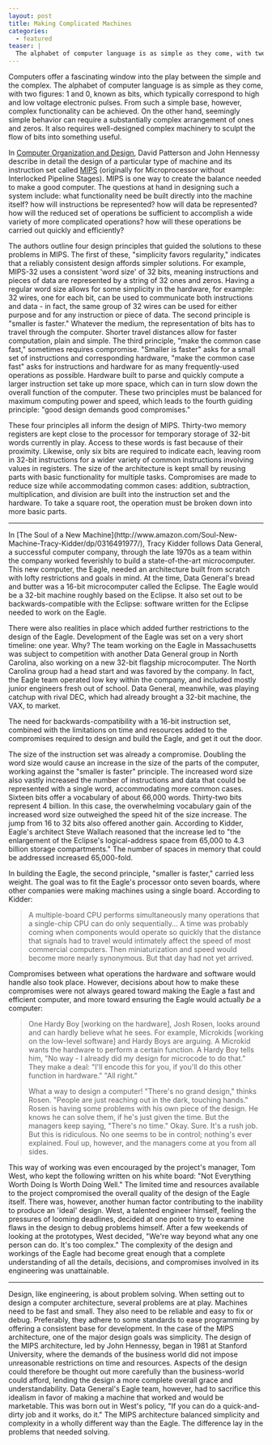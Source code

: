 ```yaml
---
layout: post
title: Making Complicated Machines
categories:
  - featured
teaser: |
  The alphabet of computer language is as simple as they come, with two figures: 1 and 0, known as bits, which typically correspond to high and low voltage electronic pulses. From such a simple base, however, complex functionality can be achieved.
---
```


Computers offer a fascinating window into the play between the simple and the complex. The alphabet of computer language is as simple as they come, with two figures: 1 and 0, known as bits, which typically correspond to high and low voltage electronic pulses. From such a simple base, however, complex functionality can be achieved. On the other hand, seemingly simple behavior can require a substantially complex arrangement of ones and zeros. It also requires well-designed complex machinery to sculpt the flow of bits into something useful.

In [Computer Organization and Design](http://www.amazon.com/Computer-Organization-Design-Revised-Printing/dp/0123706068/), David Patterson and John Hennessy describe in detail the design of a particular type of machine and its instruction set called [MIPS](http://en.wikipedia.org/wiki/MIPS_architecture) (originally for Microprocessor without Interlocked Pipeline Stages). MIPS is one way to create the balance needed to make a good computer. The questions at hand in designing such a system include: what functionality need be built directly into the machine itself? how will instructions be represented? how will data be represented? how will the reduced set of operations be sufficient to accomplish a wide variety of more complicated operations? how will these operations be carried out quickly and efficiently?

The authors outline four design principles that guided the solutions to these problems in MIPS. The first of these, "simplicity favors regularity," indicates that a reliably consistent design affords simpler solutions. For example, MIPS-32 uses a consistent 'word size' of 32 bits, meaning instructions and pieces of data are represented by a string of 32 ones and zeros. Having a regular word size allows for some simplicity in the hardware, for example: 32 wires, one for each bit, can be used to communicate both instructions and data - in fact, the same group of 32 wires can be used for either purpose and for any instruction or piece of data. The second principle is "smaller is faster." Whatever the medium, the representation of bits has to travel through the computer. Shorter travel distances allow for faster computation, plain and simple. The third principle, "make the common case fast," sometimes requires compromise. "Smaller is faster" asks for a small set of instructions and corresponding hardware, "make the common case fast" asks for instructions and hardware for as many frequently-used operations as possible. Hardware built to parse and quickly compute a larger instruction set take up more space, which can in turn slow down the overall function of the computer. These two principles must be balanced for maximum computing power and speed, which leads to the fourth guiding principle: "good design demands good compromises."

These four principles all inform the design of MIPS. Thirty-two memory registers are kept close to the processor for temporary storage of 32-bit words currently in play. Access to these words is fast because of their proximity. Likewise, only six bits are required to indicate each, leaving room in 32-bit instructions for a wider variety of common instructions involving values in registers. The size of the architecture is kept small by reusing parts with basic functionality for multiple tasks. Compromises are made to reduce size while accommodating common cases: addition, subtraction, multiplication, and division are built into the instruction set and the hardware. To take a square root, the operation must be broken down into more basic parts.

<hr />
In [The Soul of a New Machine](http://www.amazon.com/Soul-New-Machine-Tracy-Kidder/dp/0316491977/), Tracy Kidder follows Data General, a successful computer company, through the late 1970s as a team within the company worked feverishly to build a state-of-the-art microcomputer. This new computer, the Eagle, needed an architecture built from scratch with lofty restrictions and goals in mind. At the time, Data General's bread and butter was a 16-bit microcomputer called the Eclipse. The Eagle would be a 32-bit machine roughly based on the Eclipse. It also set out to be backwards-compatible with the Eclipse: software written for the Eclipse needed to work on the Eagle.

There were also realities in place which added further restrictions to the design of the Eagle. Development of the Eagle was set on a very short timeline: one year. Why? The team working on the Eagle in Massachusetts was subject to competition with another Data General group in North Carolina, also working on a new 32-bit flagship microcomputer. The North Carolina group had a head start and was favored by the company. In fact, the Eagle team operated low key within the company, and included mostly junior engineers fresh out of school. Data General, meanwhile, was playing catchup with rival DEC, which had already brought a 32-bit machine, the VAX, to market.

The need for backwards-compatibility with a 16-bit instruction set, combined with the limitations on time and resources added to the compromises required to design and build the Eagle, and get it out the door.

The size of the instruction set was already a compromise. Doubling the word size would cause an increase in the size of the parts of the computer, working against the "smaller is faster" principle. The increased word size also vastly increased the number of instructions and data that could be represented with a single word, accommodating more common cases. Sixteen bits offer a vocabulary of about 66,000 words. Thirty-two bits represent 4 billion. In this case, the overwhelming vocabulary gain of the increased word size outweighed the speed hit of the size increase. The jump from 16 to 32 bits also offered another gain. According to Kidder, Eagle's architect Steve Wallach reasoned that the increase led to "the enlargement of the Eclipse's logical-address space from 65,000 to 4.3 billion storage compartments." The number of spaces in memory that could be addressed increased 65,000-fold.

In building the Eagle, the second principle, "smaller is faster," carried less weight. The goal was to fit the Eagle's processor onto seven boards, where other companies were making machines using a single board. According to Kidder:

> A multiple-board CPU performs simultaneously many operations that a single-chip CPU can do only sequentially... A time was probably coming when components would operate so quickly that the distance that signals had to travel would intimately affect the speed of most commercial computers. Then miniaturization and speed would become more nearly synonymous. But that day had not yet arrived.

Compromises between what operations the hardware and software would handle also took place. However, decisions about how to make these compromises were not always geared toward making the Eagle a fast and efficient computer, and more toward ensuring the Eagle would actually *be* a computer:

> One Hardy Boy \[working on the hardware\], Josh Rosen, looks around and can hardly believe what he sees. For example, Microkids \[working on the low-level software\] and Hardy Boys are arguing. A Microkid wants the hardware to perform a certain function. A Hardy Boy tells him, "No way - I already did my design for microcode to do that." They make a deal: "I'll encode this for you, if you'll do this other function in hardware." "All right."
>
> What a way to design a computer! "There's no grand design," thinks Rosen. "People are just reaching out in the dark, touching hands." Rosen is having some problems with his own piece of the design. He knows he can solve them, if he's just given the time. But the managers keep saying, "There's no time." Okay. Sure. It's a rush job. But this is ridiculous. No one seems to be in control; nothing's ever explained. Foul up, however, and the managers come at you from all sides.

This way of working was even encouraged by the project's manager, Tom West, who kept the following written on his white board: "Not Everything Worth Doing Is Worth Doing Well." The limited time and resources available to the project compromised the overall quality of the design of the Eagle itself. There was, however, another human factor contributing to the inability to produce an 'ideal' design. West, a talented engineer himself, feeling the pressures of looming deadlines, decided at one point to try to examine flaws in the design to debug problems himself. After a few weekends of looking at the prototypes, West decided, "We're way beyond what any one person can do. It's too complex." The complexity of the design and workings of the Eagle had become great enough that a complete understanding of all the details, decisions, and compromises involved in its engineering was unattainable.

<hr />
Design, like engineering, is about problem solving. When setting out to design a computer architecture, several problems are at play. Machines need to be fast and small. They also need to be reliable and easy to fix or debug. Preferably, they adhere to some standards to ease programming by offering a consistent base for development. In the case of the MIPS architecture, one of the major design goals was simplicity. The design of the MIPS architecture, led by John Hennessy, began in 1981 at Stanford University, where the demands of the business world did not impose unreasonable restrictions on time and resources. Aspects of the design could therefore be thought out more carefully than the business-world could afford, lending the design a more complete overall grace and understandability. Data General's Eagle team, however, had to sacrifice this idealism in favor of making a machine that worked and would be marketable. This was born out in West's policy, "If you can do a quick-and-dirty job and it works, do it." The MIPS architecture balanced simplicity and complexity in a wholly different way than the Eagle. The difference lay in the problems that needed solving.
